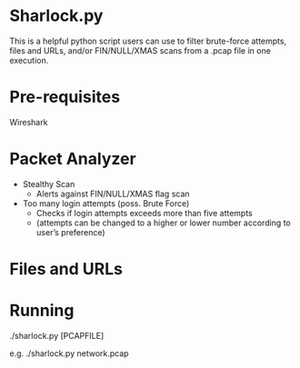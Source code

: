 # Sharlock.py

This is a helpful python script users can use to filter brute-force attempts, files and URLs, and/or FIN/NULL/XMAS scans from a .pcap file in one execution. 

# Pre-requisites

Wireshark

# Packet Analyzer

* Stealthy Scan
  * Alerts against FIN/NULL/XMAS flag scan
* Too many login attempts (poss. Brute Force)
  * Checks if login attempts exceeds more than five attempts
   * (attempts can be changed to a higher or lower number according to user’s preference)

# Files and URLs

# Running

./sharlock.py [PCAPFILE]

e.g. ./sharlock.py network.pcap
